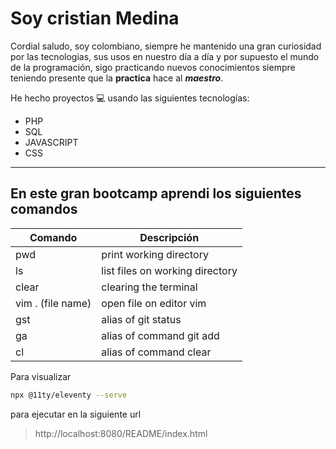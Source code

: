 # Soy cristian Medina
Cordial saludo, soy colombiano, siempre he mantenido una gran curiosidad por las tecnologias, sus usos en nuestro día a día y por supuesto el mundo de la programación, sigo practicando nuevos conocimientos siempre teniendo presente que la __practica__ hace al ***maestro***.

He hecho proyectos 💻 usando las siguientes tecnologías:

* PHP
* SQL
* JAVASCRIPT
* CSS
***
## En este gran bootcamp aprendi los siguientes comandos
| Comando | Descripción |
| ------ | ------ |
| pwd | print working directory |
| ls | list files on working directory |
| clear | clearing the terminal |
| vim . (file name) | open file on editor vim |
| gst | alias of git status |
| ga | alias of command git add |
| cl | alias of command clear |

Para visualizar
```sh
npx @11ty/eleventy --serve
```
para ejecutar en la siguiente url
>http://localhost:8080/README/index.html